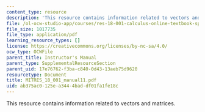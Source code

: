 ```yaml
---
content_type: resource
description: 'This resource contains information related to vectors and matrices. '
file: /ol-ocw-studio-app/courses/res-18-001-calculus-online-textbook-spring-2005/ab375ac0125ea3444baddf01fa1fe18c_MITRES_18_001_manual11.pdf
file_size: 1017735
file_type: application/pdf
learning_resource_types: []
license: https://creativecommons.org/licenses/by-nc-sa/4.0/
ocw_type: OCWFile
parent_title: Instructor's Manual
parent_type: SupplementalResourceSection
parent_uid: 17e76762-f3ba-c840-0d43-13aeb75d9620
resourcetype: Document
title: MITRES_18_001_manual11.pdf
uid: ab375ac0-125e-a344-4bad-df01fa1fe18c
---
```

This resource contains information related to vectors and matrices. 